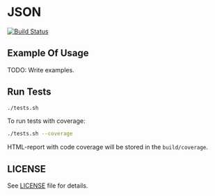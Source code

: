 JSON
====

[![Build Status](https://travis-ci.org/LitGroup/json.php.svg?branch=master)](https://travis-ci.org/LitGroup/json.php)

Example Of Usage
----------------

TODO: Write examples.

Run Tests
---------

```bash
./tests.sh
```

To run tests with coverage:

```bash
./tests.sh --coverage
```

HTML-report with code coverage will be stored in the `build/coverage`.

LICENSE
-------

See [LICENSE](https://github.com/LitGroup/json.php/blob/master/LICENSE) file for details.